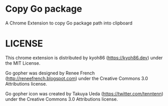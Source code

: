 # Copy Go package

A Chrome Extension to copy Go package path into clipboard

# LICENSE

This chrome extension is distributed by kyoh86 (https://kyoh86.dev) under the MIT License.

Go gopher was designed by Renee French (http://reneefrench.blogspot.com) under the Creative Commons 3.0 Attributions license.

Go gopher icon was created by Takuya Ueda (https://twitter.com/tenntenn) under the Creative Commons 3.0 Attributions license.
